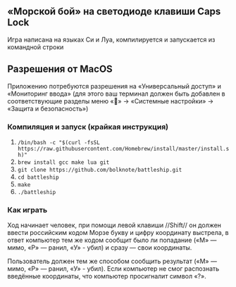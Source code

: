 ## «Морской бой» на светодиоде клавиши Caps Lock

Игра написана на языках Си и Луа, компилируется и запускается из командной строки

## Разрешения от MacOS
Приложению потребуются разрешения на «Универсальный доступ» и «Мониторинг ввода»
(для этого ваш терминал должен быть добавлен в соответствующие разделы меню
«» → «Системные настройки» → «Защита и безопасность»)

### Компиляция и запуск (крайкая инструкция)
1) `/bin/bash -c "$(curl -fsSL https://raw.githubusercontent.com/Homebrew/install/master/install.sh)"`
1) `brew install gcc make lua git`
1) `git clone https://github.com/bolknote/battleship.git`
1) `cd battleship`
1) `make`
1) `./battleship`

### Как играть

Ход начинает человек, при помощи левой клавиши //Shift// он должен ввести российским
кодом Морзе букву и цифру координату выстрела, в ответ компьютер тем же кодом сообщит
было ли попадание («М» — мимо, «Р» — ранил, «У» - убил) и сразу — свои координаты.

Пользователь должен тем же способом сообщить результат («М» — мимо, «Р» — ранил, «У» - убил).
Если компьютер не смог распознать введённые координаты, что компьютер просигналит символ «?».
